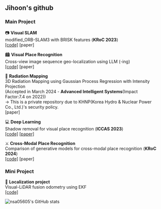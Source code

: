 <div align="left">
    
## Jihoon's github

### Main Project

📷 **Visual SLAM**  
modified_ORB-SLAM3 with BRISK features (**KRoC 2023**)  
[[code]](https://github.com/nsa05605/modified_ORB_SLAM3)
[paper]  


🏙️ **Visual Place Recognition**  
Cross-view image sequence geo-localization using LLM (-ing)  
[[code]](https://github.com/nsa05605/SL-CVGL)
[paper]  


👷 **Radiation Mapping**  
3D Radiation Mapping using Gaussian Process Regression with Intensity Projection  
(Accepted in March 2024 - **Advanced Intelligent Systems**(Impact Factor:7.4 on 2022))  
    &rightarrow; This is a private repository due to KHNP(Korea Hydro & Nuclear Power Co., Ltd.)'s security policy.  
[paper]  


💻 **Deep Learning**  
Shadow removal for visual place recognition (**ICCAS 2023**)  
[[code]](https://github.com/nsa05605/DC-ShadowNet-Hard-and-Soft-Shadow-Removal)
[[paper]](https://ieeexplore.ieee.org/abstract/document/10316775?casa_token=NSahX8fBSjkAAAAA:2WPO7YB_IA4VJbGKRudbZuydId-X8gjnF31BuZGep52rfmLumkLv-AmJ8fbPjEDqWdM35S91_30)  
  
 
⚔️ **Cross-Modal Place Recognition**  
Comparison of generative models for cross-modal place recognition (**KRoC 2024**)  
[[code]](https://github.com/nsa05605/Compare_GANs_for_Cross-Modal_Place-Recognition)
[paper]

### Mini Project  
🚙 **Localization project**  
Visual-LiDAR fusion odometry using EKF  
[[code]](https://github.com/nsa05605/Visual-LiDAR-fusion_EKF-odometry)


![nsa05605's GitHub stats](https://github-readme-stats.vercel.app/api?username=nsa05605&theme=vue_icons=true)

</div>
